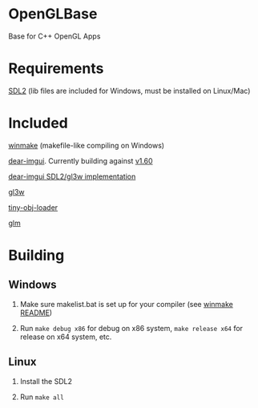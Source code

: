 # OpenGLBase
Base for C++ OpenGL Apps

# Requirements
[SDL2](https://www.libsdl.org/download-2.0.php) (lib files are included for Windows, must be installed on Linux/Mac)

# Included
[winmake](https://github.com/LAK132/winmake) (makefile-like compiling on Windows)

[dear-imgui](https://github.com/ocornut/imgui). Currently building against [v1.60](https://github.com/ocornut/imgui/releases/tag/v1.60)

[dear-imgui SDL2/gl3w implementation](https://github.com/ocornut/imgui/tree/master/examples/sdl_opengl3_example)

[gl3w](https://github.com/skaslev/gl3w)

[tiny-obj-loader](https://github.com/syoyo/tinyobjloader)

[glm](https://glm.g-truc.net/0.9.8/index.html)

# Building

## Windows

1. Make sure makelist.bat is set up for your compiler (see [winmake README](https://github.com/LAK132/winmake/blob/master/README.md))

2. Run `make debug x86` for debug on x86 system, `make release x64` for release on x64 system, etc.

## Linux

1. Install the SDL2

2. Run `make all`
